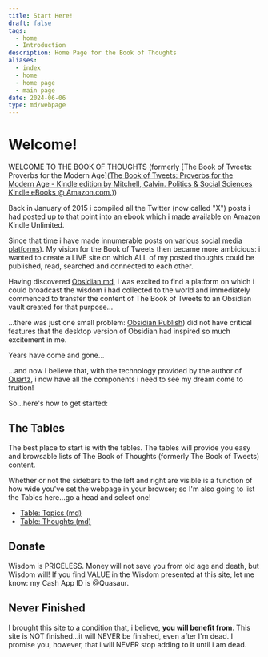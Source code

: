 ```yaml
---
title: Start Here!
draft: false
tags:
  - home
  - Introduction
description: Home Page for the Book of Thoughts
aliases:
  - index
  - home
  - home page
  - main page
date: 2024-06-06
type: md/webpage
---
```

# Welcome!
WELCOME TO THE BOOK OF THOUGHTS (formerly [The Book of Tweets: Proverbs for the Modern Age]([The Book of Tweets: Proverbs for the Modern Age - Kindle edition by Mitchell, Calvin. Politics & Social Sciences Kindle eBooks @ Amazon.com.](https://www.amazon.com/Book-Tweets-Proverbs-Modern-Age-ebook/dp/B00RSE25H2?ref_=ast_author_dp&dib=eyJ2IjoiMSJ9.fI9TBH2QdtAZfEFHkTvYkZQTvxUFYwGtN4sN8NAuF0G5I0Hw3LfHNChhF0mSiMqIalc-KKbFZJKAWrUqBzn_I8P5XoeBDAtjRV-1GqGYEXANMGwoiP7kBGKA44xmKJAZ_UYD4s7omQv8e5XyorZS3Q.rQVu6PmFMBnPcVm8Z8FLgvDCg9k4nMmRyRiesA9OPnM&dib_tag=AUTHOR)))

Back in January of 2015 i compiled all the Twitter (now called "X") posts i had posted up to that point into an ebook which i made available on Amazon Kindle Unlimited.

Since that time i have made innumerable posts on [various social media platforms](https://www.clmjournal.com/all-the-links)). My vision for the Book of Tweets then became more ambicious: i wanted to create a LIVE site on which ALL of my posted thoughts could be published, read, searched and connected to each other.

Having discovered [Obsidian.md](https://obsidian.md), i was excited to find a platform on which i could broadcast the wisdom i had collected to the world and immediately commenced to transfer the content of The Book of Tweets to an Obsidian vault created for that purpose...

...there was just one small problem: [Obsidian Publish](https://obsidian.md/publish)) did not have critical features that the desktop version of Obsidian had inspired so much excitement in me.

Years have come and gone...

...and now I believe that, with the technology provided by the author of [Quartz](https://quartz.jzhao.xyz/), i now have all the components i need to see my dream come to fruition!

So...here's how to get started:

## The Tables
The best place to start is with the tables. The tables will provide you easy and browsable lists of The Book of Thoughts (formerly The Book of Tweets) content.

Whether or not the sidebars to the left and right are visible is a function of how wide you've set the webpage in your browser; so I'm also going to list the Tables here...go a head and select one!
- [Table: Topics (md)](content/Tables/table-TOPICS-md)
- [Table: Thoughts (md)](content/Tables/table-THOUGHTS-md)

## Donate
Wisdom is PRICELESS. Money will not save you from old age and death, but Wisdom will! If you find VALUE in the Wisdom presented at this site, let me know: my Cash App ID is @Quasaur.

## Never Finished
I brought this site to a condition that, i believe, **you will benefit from**. This site is NOT finished...it will NEVER be finished, even after I'm dead. I promise you, however, that i will NEVER stop adding to it until i am dead.
